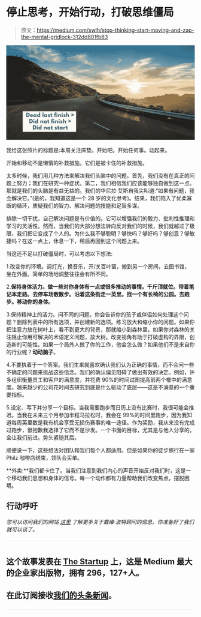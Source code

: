# 停止思考，开始行动，打破思维僵局

> 原文：<https://medium.com/swlh/stop-thinking-start-moving-and-zap-the-mental-gridlock-312dd801fb83>

![](img/d6e962eb5ce5214837c8ada5dd31c705.png)

我给这张照片的标题是:本周关注床垫。开始吧。开始任何事。动起来。

开始和移动不是懒惰的补救措施。它们是被卡住的补救措施。

太多时候，我们用几种方法来解决我们头脑中的问题。首先，我们没有在真正的问题上努力；我们在研究一种症状。第二，我们相信我们应该能够独自做到这一点。那就是我们的头脑是有益无益的。我们的华尼拉·艾斯自我尖叫道:“如果有问题，我会解决它。”(是的，我知道这是一个 28 岁的文化参考)。结果，我们陷入了优柔寡断的循环，质疑我们的智力、解决问题的技能和足智多谋。

排除一切干扰，自己解决问题是有价值的。它可以增强我们的毅力、批判性推理和学习的灵活性。然而，当我们的大部分想法转向反对我们的时候，我们就越过了极限，我们把它变成了个人的。为什么我不够聪明？够快吗？够好吗？够创意？够敏捷吗？在这一点上，休息一下，稍后再回到这个问题上来。

当这还不足以打破僵局时，可以考虑以下想法:

1.改变你的环境。调灯光，换音乐，开/关百叶窗，搬到另一个房间，去图书馆，坐在外面。简单的场地调整往往会有所不同。

2.**保持身体活力。做一些对你身体有一点或很多推动的事情。千斤顶就位。带着笔记本走路。去停车场散散步。沿着这条街走一英里。找一个有长椅的公园。去跑步。**移动你的身体**。**

3.保持精神上的活力。问不同的问题。你会告诉你的孩子或伴侣如何处理这个问题？删除列表中的所有选项，并创建新的选项。练习放大和缩小你的问题。如果你把注意力放在树叶上，看不到更大的背景，那就缩小到森林里。如果你对森林的关注阻止你用可解决的术语定义问题，放大树。改变视角有助于打破虚构的界限，创造新的可能性。如果一个局外人做了你的工作，他会怎么做？如果他们不是来自你的行业呢？**动动脑子**。

4.不要执着于一个答案。我们生来就喜欢确认我们认为正确的事情，而不会问一些不确定的问题来挑战这些信念。我们的确认偏见阻碍了做出有效的决定。例如，许多组织衡量员工和客户的满意度，并花费 90%的时间试图提高前两个框中的满意度。越来越少的公司花时间去研究到底是什么驱动了底层——这是不满意的一个重要指标。

5.设定、写下并分享一个目标。当我需要跑步而日历上没有比赛时，我很可能会推迟。当我在未来三个月参加半程马拉松时，我会在 99%的时间里跑步，因为我知道每周英里数是我有机会享受无损伤赛事的唯一途径。作为奖励，我从来没有完成过跑步，很抱歉我选择了它而不是沙发。一个书面的目标，尤其是与他人分享的，会让我们前进。势头紧随其后。

顺便说一下，这些想法对团队和我们每个人都适用。但是如果你的徒步旅行在一家 Philz 咖啡店结束，领队会买单。

**外卖:**我们都卡住了。当我们注意到我们内心的声音开始反对我们时，这是一个移动我们思想和身体的信号。每一个动作都有力量帮助我们改变焦点，摆脱困境。

## 行动呼吁

*您可以访问我们的网站* [*这里*](https://davidporteradvisors.com) *了解更多关于戴维·波特顾问的信息。你准备好了我们就可以谈了。*

![](img/731acf26f5d44fdc58d99a6388fe935d.png)

## 这个故事发表在 [The Startup](https://medium.com/swlh) 上，这是 Medium 最大的企业家出版物，拥有 296，127+人。

## 在此订阅接收[我们的头条新闻](http://growthsupply.com/the-startup-newsletter/)。

![](img/731acf26f5d44fdc58d99a6388fe935d.png)